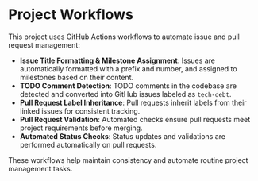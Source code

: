 # Project Workflows

This project uses GitHub Actions workflows to automate issue and pull request management:

- **Issue Title Formatting & Milestone Assignment**: Issues are automatically formatted with a prefix and number, and assigned to milestones based on their content.
- **TODO Comment Detection**: TODO comments in the codebase are detected and converted into GitHub issues labeled as `tech-debt`.
- **Pull Request Label Inheritance**: Pull requests inherit labels from their linked issues for consistent tracking.
- **Pull Request Validation**: Automated checks ensure pull requests meet project requirements before merging.
- **Automated Status Checks**: Status updates and validations are performed automatically on pull requests.

These workflows help maintain consistency and automate routine project management tasks.